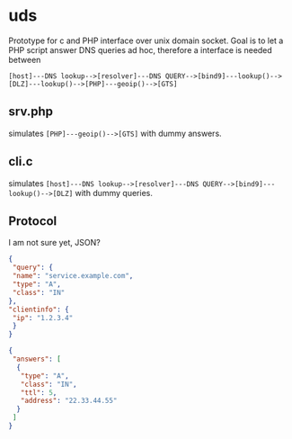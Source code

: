 # uds

Prototype for c and PHP interface over unix domain socket. Goal is to let a PHP script answer DNS queries ad hoc, therefore a interface is needed between 


```
[host]---DNS lookup-->[resolver]---DNS QUERY-->[bind9]---lookup()-->[DLZ]---lookup()-->[PHP]---geoip()-->[GTS]
```


## srv.php

simulates `[PHP]---geoip()-->[GTS]` with dummy answers.

## cli.c

simulates `[host]---DNS lookup-->[resolver]---DNS QUERY-->[bind9]---lookup()-->[DLZ]` with dummy queries.

## Protocol


I am not sure yet, JSON?

``` json
{
 "query": {
 "name": "service.example.com",
 "type": "A",
 "class": "IN"
},
"clientinfo": {
 "ip": "1.2.3.4"
 }
}
```


``` json
{
 "answers": [
  {
   "type": "A",
   "class": "IN",
   "ttl": 5,
   "address": "22.33.44.55"
  }
 ]
}
```
